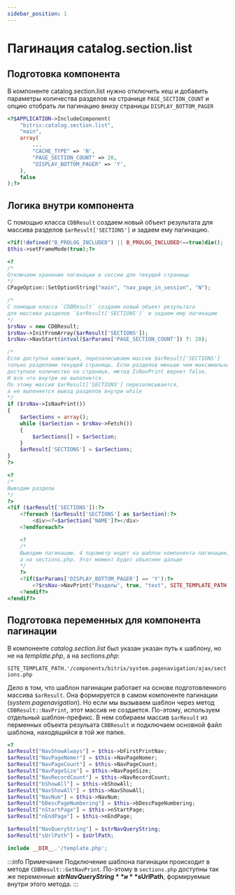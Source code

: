 ```yaml
---
sidebar_position: 1
---
```


# Пагинация catalog.section.list

## Подготовка компонента

В компоненте catalog.section.list нужно отключить кеш и добавить параметры количества разделов на странице `PAGE_SECTION_COUNT` и опцию отобрать ли пагинацию внизу страницы `DISPLAY_BOTTOM_PAGER`

```php title="catalog.section.list"
<?$APPLICATION->IncludeComponent(
	"bitrix:catalog.section.list",
	"main",
	array(
		...
		"CACHE_TYPE" => 'N',
		"PAGE_SECTION_COUNT" => 20,
		"DISPLAY_BOTTOM_PAGER" => 'Y',
	),
	false
);?>
```


## Логика внутри компонента

С помощью класса `CDBResult` создаем новый объект результата для массива разделов `$arResult['SECTIONS']` и задаем ему пагинацию.

```php title="template.php"
<?if(!defined("B_PROLOG_INCLUDED") || B_PROLOG_INCLUDED!==true)die();
$this->setFrameMode(true);?>

<?
/*
Отключаем хранение пагинации в сессии для текущей страницы
*/
CPageOption::SetOptionString("main", "nav_page_in_session", "N");

/*
С помощью класса `CDBResult` создаем новый объект результата
для массива разделов `$arResult['SECTIONS']` и задаем ему пагинацию
*/
$rsNav = new CDBResult;
$rsNav->InitFromArray($arResult['SECTIONS']);
$rsNav->NavStart(intval($arParams['PAGE_SECTION_COUNT']) ?: 20);

/*
Если доступна навигация, перезаписываем массив $arResult['SECTIONS']
только разделами текущей страницы. Если разделов меньше чем максимально
доступное количество на странице, метод IsNavPrint вернет false.
И все что внутри не выполнется.
По этому массив $arResult['SECTIONS'] перезаписывается,
а не выпоняется вывод разделов внутри while
*/
if ($rsNav->IsNavPrint())
{
	$arSections = array();
	while ($arSection = $rsNav->Fetch())
	{
		$arSections[] = $arSection;
	}
	$arResult['SECTIONS'] = $arSections;
}
?>

<?
/*
Выводим разделы
*/
?>
<?if ($arResult['SECTIONS']):?>
	<?foreach ($arResult['SECTIONS'] as $arSection):?>
		<div><?=$arSection['NAME']?></div>
	<?endforeach?>

	<?
	/*
	Выводим пагинацию. 4 параметр ведет на шаблон компонента пагинации, но не на template.php,
	а на sections.php. Этот момент будет объяснен дальше
	*/
	?>
	<?if($arParams['DISPLAY_BOTTOM_PAGER'] == 'Y'):?>
		<?$rsNav->NavPrint("Разделы", true, "text", SITE_TEMPLATE_PATH.'/components/bitrix/system.pagenavigation/ajax/sections.php');?>
	<?endif?>
<?endif?>
```

## Подготовка переменных для компонента пагинации

В компоненте *catalog.section.list* был указан указан путь к шаблону, но не на *template.php*, а на *sections.php*:

`SITE_TEMPLATE_PATH.'/components/bitrix/system.pagenavigation/ajax/sections.php`

Дело в том, что шаблон пагинации работает на основе подготовленного массива `$arResult`. Она формируется в самом компоненте пагинации (*system.pagenavigation*). Но если мы вызываем шаблон через метод `CDBResult::NavPrint`, этот массив не создается. По-этому, используем отдельный шаблон-префикс. В нем собираем массив `$arResult` из перменных объекта резульата `CDBResult` и подключаем основной файл шаблона, находящийся в той же папке.

```php title="sections.php"
<?
$arResult["NavShowAlways"] = $this->bFirstPrintNav;
$arResult["NavPageNomer"] = $this->NavPageNomer;
$arResult["NavPageCount"] = $this->NavPageCount;
$arResult["NavPageSize"] = $this->NavPageSize;
$arResult["NavRecordCount"] = $this->NavRecordCount;
$arResult["bShowAll"] = $this->bShowAll;
$arResult["NavShowAll"] = $this->NavShowAll;
$arResult["NavNum"] = $this->NavNum;
$arResult["bDescPageNumbering"] = $this->bDescPageNumbering;
$arResult["nStartPage"] = $this->nStartPage;
$arResult["nEndPage"] = $this->nEndPage;

$arResult["NavQueryString"] = $strNavQueryString;
$arResult["sUrlPath"] = $sUrlPath;

include __DIR__.'/template.php';
```

:::info Примечание
Подключение шаблона пагинации происходит в методе `CDBResult::GetNavPrint`. По-этому в `sections.php` доступны так же переменные **$strNavQueryString** и **$sUrlPath**, формируемые внутри этого метода.
:::